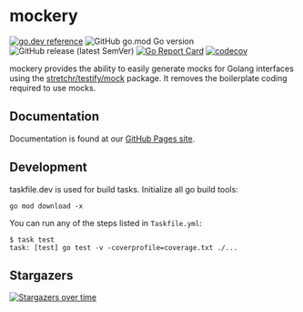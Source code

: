 
mockery
=======
[![go.dev reference](https://img.shields.io/badge/go.dev-reference-007d9c?logo=go&logoColor=white&style=flat-square)](https://pkg.go.dev/github.com/vektra/mockery/v3/template) ![GitHub go.mod Go version](https://img.shields.io/github/go-mod/go-version/vektra/mockery) ![GitHub release (latest SemVer)](https://img.shields.io/github/v/release/vektra/mockery) [![Go Report Card](https://goreportcard.com/badge/github.com/vektra/mockery)](https://goreportcard.com/report/github.com/vektra/mockery) [![codecov](https://codecov.io/gh/vektra/mockery/branch/master/graph/badge.svg)](https://codecov.io/gh/vektra/mockery)

mockery provides the ability to easily generate mocks for Golang interfaces using the [stretchr/testify/mock](https://pkg.go.dev/github.com/stretchr/testify/mock?tab=doc) package. It removes the boilerplate coding required to use mocks.

Documentation
--------------

Documentation is found at our [GitHub Pages site](https://vektra.github.io/mockery/).

Development
------------

taskfile.dev is used for build tasks. Initialize all go build tools:

```
go mod download -x
```

You can run any of the steps listed in `Taskfile.yml`:

```
$ task test
task: [test] go test -v -coverprofile=coverage.txt ./...
```

Stargazers
----------

[![Stargazers over time](https://starchart.cc/vektra/mockery.svg)](https://starchart.cc/vektra/mockery)

